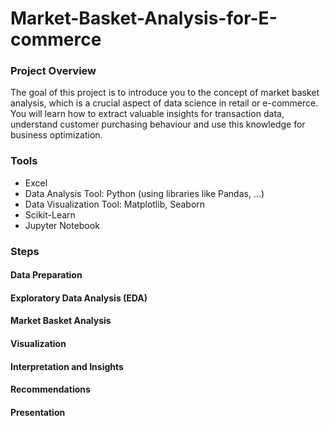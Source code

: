 # Market-Basket-Analysis-for-E-commerce
### Project Overview

The goal of this project is to introduce you to the concept of market basket analysis, which is a crucial aspect of data science in retail or e-commerce. You will learn how to extract valuable insights for transaction data, understand customer purchasing behaviour and use this knowledge for business optimization.

### Tools

- Excel
- Data Analysis Tool: Python (using libraries like Pandas, ...)
- Data Visualization Tool: Matplotlib, Seaborn
- Scikit-Learn
- Jupyter Notebook

### Steps 

#### Data Preparation

#### Exploratory Data Analysis (EDA)

#### Market Basket Analysis

#### Visualization

#### Interpretation and Insights

#### Recommendations

#### Presentation

